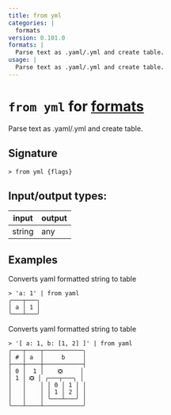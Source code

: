 ```yaml
---
title: from yml
categories: |
  formats
version: 0.101.0
formats: |
  Parse text as .yaml/.yml and create table.
usage: |
  Parse text as .yaml/.yml and create table.
---
```

<!-- This file is automatically generated. Please edit the command in https://github.com/nushell/nushell instead. -->

# `from yml` for [formats](/commands/categories/formats.md)

<div class='command-title'>Parse text as .yaml&#x2f;.yml and create table.</div>

## Signature

```> from yml {flags} ```


## Input/output types:

| input  | output |
| ------ | ------ |
| string | any    |

## Examples

Converts yaml formatted string to table
```nu
> 'a: 1' | from yaml
╭───┬───╮
│ a │ 1 │
╰───┴───╯
```

Converts yaml formatted string to table
```nu
> '[ a: 1, b: [1, 2] ]' | from yaml
╭───┬────┬───────────╮
│ # │ a  │     b     │
├───┼────┼───────────┤
│ 0 │  1 │    ❎     │
│ 1 │ ❎ │ ╭───┬───╮ │
│   │    │ │ 0 │ 1 │ │
│   │    │ │ 1 │ 2 │ │
│   │    │ ╰───┴───╯ │
╰───┴────┴───────────╯

```
